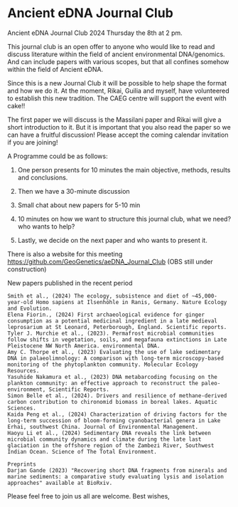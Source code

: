 # Ancient eDNA Journal Club

Ancient eDNA Journal Club 2024 Thursday the 8th at 2 pm. 

This journal club is an open offer to anyone who would like to read and discuss literature within the field of ancient environmental DNA/genomics. And can include papers with various scopes, but that all confines somehow within the field of Ancient eDNA. 

Since this is a new Journal Club it will be possible to help shape the format and how we do it. At the moment, Rikai, Guilia and myself, have volunteered to establish this new tradition. The CAEG centre will support the event with cake!!  

The first paper we will discuss is the Massilani paper and Rikai will give a short introduction to it. But it is important that you also read the paper so we can have a fruitful discussion! Please accept the coming calendar invitation if you are joining! 

A Programme could be as follows: 

1. One person presents for 10 minutes the main objective, methods, results and conclusions. 

2. Then we have a 30-minute discussion

3. Small chat about new papers for 5-10 min

4. 10 minutes on how we want to structure this journal club, what we need? who wants to help? 

5. Lastly, we decide on the next paper and who wants to present it. 

There is also a website for this meeting https://github.com/GeoGenetics/aeDNA_Journal_Club (OBS still under construction)

New papers published in the recent period
```
Smith et al., (2024) The ecology, subsistence and diet of ~45,000-year-old Homo sapiens at Ilsenhöhle in Ranis, Germany. Nature Ecology and Evolution.
Elena Fiorin., (2024) First archaeological evidence for ginger consumption as a potential medicinal ingredient in a late medieval leprosarium at St Leonard, Peterborough, England. Scientific reports. 
Tyler J. Murchie et al., (2023). Permafrost microbial communities follow shifts in vegetation, soils, and megafauna extinctions in Late Pleistocene NW North America. environmental DNA.
Amy C. Thorpe et al., (2023) Evaluating the use of lake sedimentary DNA in palaeolimnology: A comparison with long-term microscopy-based monitoring of the phytoplankton community. Molecular Ecology Resources.
Yasuhide Nakamura et al., (2023) DNA metabarcoding focusing on the plankton community: an effective approach to reconstruct the paleo-environment, Scientific Reports.
Simon Belle et al., (2024). Drivers and resilience of methane-derived carbon contribution to chironomid biomass in boreal lakes. Aquatic Sciences.
Kaida Peng et al., (2024) Characterization of driving factors for the long-term succession of bloom-forming cyanobacterial genera in Lake Erhai, southwest China. Journal of Environmental Management.
Haoyu Li et al., (2024) Sedimentary DNA reveals the link between microbial community dynamics and climate during the late last glaciation in the offshore region of the Zambezi River, Southwest Indian Ocean. Science of The Total Environment.

Preprints
Darjan Gande (2023) "Recovering short DNA fragments from minerals and marine sediments: a comparative study evaluating lysis and isolation approaches" available at BioRxiv. 
```
Please feel free to join us all are welcome. 
Best wishes, 
